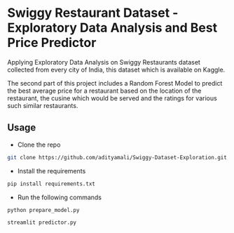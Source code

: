 
# Swiggy Restaurant Dataset - Exploratory Data Analysis and Best Price Predictor 

Applying Exploratory Data Analysis on Swiggy Restaurants dataset collected from every city of India, this dataset which is available on Kaggle. 

The second part of this project includes a Random Forest Model to predict the best average price for a restaurant based on the location of the restaurant, the cusine which would be served and the ratings for various such similar restaurants.


## Usage

- Clone the repo
```bash
git clone https://github.com/adityamali/Swiggy-Dataset-Exploration.git swiggy-ds
```
- Install the requirements
```bash
pip install requirements.txt
```
- Run the following commands
```bash
python prepare_model.py
```
```bash
streamlit predictor.py
```


